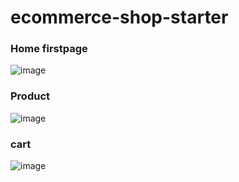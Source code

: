# ecommerce-shop-starter

<h3>Home firstpage</h3>

![image](https://github.com/yash131120/E-Commerce_Woman_JS/assets/139432375/aec74213-8d80-4677-a79d-f94127f52406)

<h3>Product</h3>

![image](https://github.com/yash131120/E-Commerce_Woman_JS/assets/139432375/6ae8279b-3ebf-49eb-88c3-0610cbb7af3d)

<h3>cart</h3>

![image](https://github.com/yash131120/E-Commerce_Woman_JS/assets/139432375/0915ff15-001c-4dd6-9cf6-c3631c418068)
